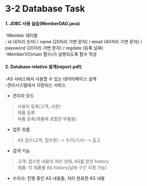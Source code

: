 # 3-2 Database Task

#### 1. JDBC 사용 실습(MemberDAO.java)  
-Member 테이블  
: id (4자리 숫자) / name (20자리 가변 문자) / email (40자리 가변 문자) / password (20자리 가변 문자) / regdate (등록 날짜)  
-MemberVO(main 함수)가 실행되도록 함수 작성  
  
#### 2. Database relative 설계(report.pdf)
-AS 서비스에서 사용할 수 있는 데이터베이스 설계  
-관리시스템에서 지원되는 서비스  
+ 관리자 모드  
> 사용자 등록(고객, 사원)  
> 제품 등록  
> 부품 등록(제품에 포함된 부품들)  
+ 업무 흐름  
> AS 접수(고객, 접수원) -> 수리(기사) -> 출고  
+ 검색 기능  
> 고객: 접수한 내용의 처리 상태, AS를 받은 history  
> 제품: 각 제품별 AS history(날짜 구간 지정 가능)  
- 수리사: 진행 중인 AS 내용들, 처리 완료한 AS 내용  
